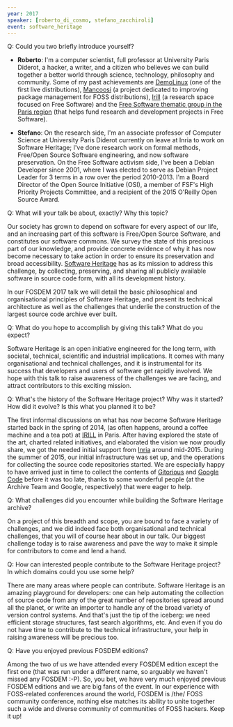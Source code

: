 ```yaml
---
year: 2017
speaker: [roberto_di_cosmo, stefano_zacchiroli]
event: software_heritage
---
```


Q: Could you two briefly introduce yourself?

   - **Roberto**: I'm a computer scientist, full professor at University Paris
     Diderot, a hacker, a writer, and a citizen who believes we can build
     together a better world through science, technology, philosophy and
     community.  Some of my past achievements are
     [DemoLinux](http://www.demolinux.org/) (one of the first live
     distributions), [Mancoosi](http://www.mancoosi.org) (a project dedicated
     to improving package management for FOSS distributions),
     [Irill](http://www.irill.org) (a research space focused on Free Software)
     and the [Free Software thematic group in the Paris
     region](http://www.systematic-paris-region.org/en/get-info-topics/free-and-open-source-software)
     (that helps fund research and development projects in Free Software).

   - **Stefano**: On the research side, I'm an associate professor of Computer
     Science at University Paris Diderot currently on leave at Inria to work on
     Software Heritage; I've done research work on formal methods, Free/Open
     Source Software engineering, and now software preservation. On the Free
     Software activism side, I've been a Debian Developer since 2001, where I
     was elected to serve as Debian Project Leader for 3 terms in a row over
     the period 2010-2013. I'm a Board Director of the Open Source Initiative
     (OSI), a member of FSF's High Priority Projects Committee, and a recipient
     of the 2015 O'Reilly Open Source Award.

Q: What will your talk be about, exactly? Why this topic?

   Our society has grown to depend on software for every aspect of our life,
   and an increasing part of this software is Free/Open Source Software, and
   constitutes our software commons. We survey the state of this precious part
   of our knowledge, and provide concrete evidence of why it has now become
   necessary to take action in order to ensure its preservation and broad
   accessibility.  [Software Heritage](http://www.softwareheritage.org) has as
   its mission to address this challenge, by collecting, preserving, and
   sharing all publicly available software in source code form, with all its
   development history.

   In our FOSDEM 2017 talk we will detail the basic philosophical and
   organisational principles of Software Heritage, and present its technical
   architecture as well as the challenges that underlie the construction of the
   largest source code archive ever built.
   
Q: What do you hope to accomplish by giving this talk? What do you expect?

   Software Heritage is an open initiative engineered for the long term, with
   societal, technical, scientific and industrial implications. It comes with
   many organisational and technical challenges, and it is instrumental for its
   success that developers and users of software get rapidly involved.  We hope
   with this talk to raise awareness of the challenges we are facing, and
   attract contributors to this exciting mission.

Q: What's the history of the Software Heritage project? Why was it started? How did it evolve? Is this what you planned it to be?

   The first informal discussions on what has now become Software Heritage
   started back in the spring of 2014, (as often happens, around a coffee
   machine and a tea pot) at [IRILL](http://www.irill.org) in Paris. After
   having explored the state of the art, charted related initiatives, and
   elaborated the vision we now proudly share, we got the needed initial
   support from [Inria](http://www.inria.fr/en) around mid-2015.  During the
   summer of 2015, our initial infrastructure was set up, and the operations
   for collecting the source code repositories started. We are especially happy
   to have arrived just in time to collect the contents of [Gitorious](https://gitorious.org/) and [Google Code](https://code.google.com/) before it was too late, thanks to some wonderful people (at the Archive
   Team and Google, respectively) that were eager to help.

Q: What challenges did you encounter while building the Software Heritage archive?

   On a project of this breadth and scope, you are bound to face a variety of
   challenges, and we did indeed face both organisational and technical
   challenges, that you will of course hear about in our talk. Our biggest
   challenge today is to raise awareness and pave the way to make it simple for
   contributors to come and lend a hand.

Q: How can interested people contribute to the Software Heritage project? In which domains could you use some help?
   
   There are many areas where people can contribute. Software Heritage is an
   amazing playground for developers: one can help automating the collection of
   source code from any of the great number of repositories spread around
   all the planet, or write an importer to handle any of the broad variety of
   version control systems. And that's just the tip of the iceberg: we need
   efficient storage structures, fast search algorithms, etc. And even if you
   do not have time to contribute to the technical infrastructure, your help in
   raising awareness will be precious too.
   
Q: Have you enjoyed previous FOSDEM editions?

   Among the two of us we have attended every FOSDEM edition except the first
   one (that was run under a different name, so arguably we haven't missed any
   FOSDEM :-P). So, you bet, we have very much enjoyed previous FOSDEM editions
   and we are big fans of the event. In our experience with FOSS-related
   conferences around the world, FOSDEM is /the/ FOSS community conference,
   nothing else matches its ability to unite together such a wide and diverse
   community of communities of FOSS hackers. Keep it up! 
